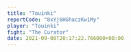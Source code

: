 ```yaml
---
title: "Touinki"
reportCode: "8xYj6HGhaczKw1My"
player: "Touinki"
fight: "The Curator"
date: 2021-09-08T20:17:22.766000+00:00
---
```

